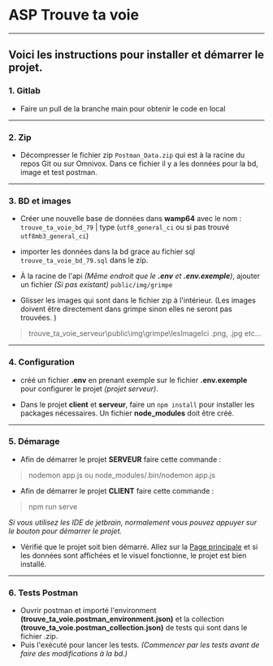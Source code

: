 # ASP Trouve ta voie

---

## Voici les instructions pour installer et démarrer le projet.

### 1. Gitlab
- Faire un pull de la branche main pour obtenir le code en local

---
### 2. Zip
- Décompresser le fichier zip `Postman_Data.zip` qui est à la racine du repos Git ou sur Omnivox. Dans ce fichier il y a les données pour la bd, image et test postman.

---
### 3. BD et images
- Créer une nouvelle base de données dans **wamp64** avec le nom : `trouve_ta_voie_bd_79` | type (`utf8_general_ci` ou si pas trouvé `utf8mb3_general_ci`)
- importer les données dans la bd grace au fichier sql `trouve_ta_voie_bd_79.sql` dans le zip.


- À la racine de l'api _(Même endroit que le **.env** et **.env.exemple**)_, ajouter un fichier _(Si pas existant)_ `public/img/grimpe`
- Glisser les images qui sont dans le fichier zip à l'intérieur. (Les images doivent être directement dans grimpe sinon elles ne seront pas trouvées. )

> trouve_ta_voie_serveur\public\img\grimpe\lesImageIci .png, .jpg etc...

---
### 4. Configuration
- créé un fichier **.env** en prenant exemple sur le fichier **.env.exemple** pour configurer le projet _(projet serveur)_.


- Dans le projet **client** et **serveur**, faire un `npm install` pour installer les packages nécessaires. Un fichier **node_modules** doit être créé.

---
### 5. Démarage
- Afin de démarrer le projet **SERVEUR** faire cette commande :
> nodemon app.js ou node_modules/.bin/nodemon app.js

- Afin de démarrer le projet **CLIENT** faire cette commande :
> npm run serve

_Si vous utilisez les IDE de jetbrain, normalement vous pouvez appuyer sur le bouton pour démarrer le projet._

- Vérifié que le projet soit bien démarré. Allez sur la [Page principale](http://localhost:8080/accueil) et si les données sont affichées et le visuel fonctionne, le projet est bien installé.

--- 
### 6. Tests Postman

- Ouvrir postman et importé l'environment **(trouve_ta_voie.postman_environment.json)** et la collection **(trouve_ta_voie.postman_collection.json)** de tests qui sont dans le fichier .zip.
- Puis l'exécuté pour lancer les tests. _(Commencer par les tests avant de faire des modifications à la bd.)_

